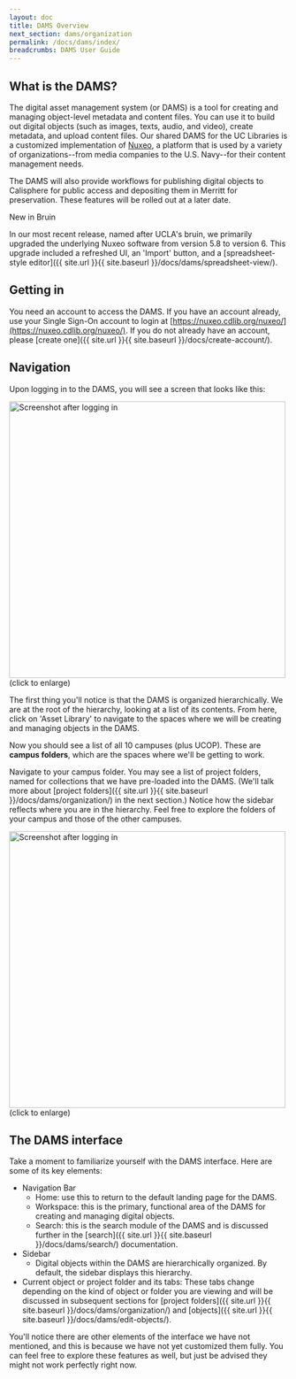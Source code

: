 ```yaml
---
layout: doc
title: DAMS Overview
next_section: dams/organization
permalink: /docs/dams/index/
breadcrumbs: DAMS User Guide
---
```


## What is the DAMS?
The digital asset management system (or DAMS) is a tool for creating and managing object-level metadata and content files. You can use it to build out digital objects (such as images, texts, audio, and video), create metadata, and upload content files. Our shared DAMS for the UC Libraries is a customized implementation of [Nuxeo](http://www.nuxeo.com/), a platform that is used by a variety of organizations--from media companies to the U.S. Navy--for their content management needs.

The DAMS will also provide workflows for publishing digital objects to Calisphere for public access and depositing them in Merritt for preservation. These features will be rolled out at a later date.

<div class="walkthrough new">New in Bruin</div>

In our most recent release, named after UCLA's bruin, we primarily upgraded the underlying Nuxeo software from version 5.8 to version 6. This upgrade included a refreshed UI, an 'Import' button, and a [spreadsheet-style editor]({{ site.url }}{{ site.baseurl }}/docs/dams/spreadsheet-view/).  

## Getting in
You need an account to access the DAMS. If you have an account already, use your Single Sign-On account to login at [https://nuxeo.cdlib.org/nuxeo/](https://nuxeo.cdlib.org/nuxeo/). If you do not already have an account, please [create one]({{ site.url }}{{ site.baseurl }}/docs/create-account/).

## Navigation
Upon logging in to the DAMS, you will see a screen that looks like this: 

<a class="img-popup" href="{{ site.url }}{{ site.baseurl }}/images/1_on-login.png">
  <img src="{{ site.url }}{{ site.baseurl }}/images/1_on-login.png" alt="Screenshot after logging in" style="width: 500px">
</a>
<br>(click to enlarge)

The first thing you'll notice is that the DAMS is organized hierarchically. We are at the root of the hierarchy, looking at a list of its contents. From here, click on 'Asset Library' to navigate to the spaces where we will be creating and managing objects in the DAMS.

Now you should see a list of all 10 campuses (plus UCOP). These are <b>campus folders</b>, which are the spaces where we'll be getting to work.

Navigate to your campus folder. You may see a list of project folders, named for collections that we have pre-loaded into the DAMS. (We'll talk more about [project folders]({{ site.url }}{{ site.baseurl }}/docs/dams/organization/) in the next section.) Notice how the sidebar reflects where you are in the hierarchy. Feel free to explore the folders of your campus and those of the other campuses. 

<a class="img-popup" href="{{ site.url }}{{ site.baseurl }}/images/asset-library.png">
  <img src="{{ site.url }}{{ site.baseurl }}/images/asset-library.png" alt="Screenshot after logging in" style="width: 500px">
</a>
<br>(click to enlarge)

## The DAMS interface
Take a moment to familiarize yourself with the DAMS interface. Here are some of its key elements:

- Navigation Bar
  - Home: use this to return to the default landing page for the DAMS.
  - Workspace: this is the primary, functional area of the DAMS for creating and managing digital objects.
  - Search: this is the search module of the DAMS and is discussed further in the [search]({{ site.url }}{{ site.baseurl }}/docs/dams/search/) documentation. 
- Sidebar
  - Digital objects within the DAMS are hierarchically organized. By default, the sidebar displays this hierarchy.
- Current object or project folder and its tabs: These tabs change depending on the kind of object or folder you are viewing and will be discussed in subsequent sections for [project folders]({{ site.url }}{{ site.baseurl }}/docs/dams/organization/) and [objects]({{ site.url }}{{ site.baseurl }}/docs/dams/edit-objects/).

You'll notice there are other elements of the interface we have not mentioned, and this is because we have not yet customized them fully. You can feel free to explore these features as well, but just be advised they might not work perfectly right now.
